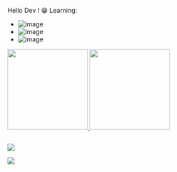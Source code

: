 Hello Dev ! 😁
Learning:
- ![image](https://user-images.githubusercontent.com/62913130/130995061-ffb98935-1b7b-4d46-b16e-b5bf1afac37e.png)
- ![image](https://user-images.githubusercontent.com/62913130/130993054-58c02f83-a082-43f2-b191-036ca5bf8732.png)
- ![image](https://img.shields.io/badge/JavaScript-F7DF1E?style=for-the-badge&logo=javascript&logoColor=black)

<div>
  <a href="https://github.com/MateuusD">
  <img height="180em" src="https://github-readme-stats.vercel.app/api?username=MateuusD&show_icons=true&theme=dark&include_all_commits=true&count_private=true"/>
  <img height="180em" src="https://github-readme-stats.vercel.app/api/top-langs/?username=MateuusD&layout=compact&langs_count=7&theme=dark"/>
</div>
  
   ##

  <div> 
  <a href="https://www.instagram.com/mateus_dorian/" target="_blank"><img src="https://img.shields.io/badge/-Instagram-%23E4405F?style=for-the-badge&logo=instagram&logoColor=white" target="_blank"></a>
    
  <a href="https://www.linkedin.com/in/mateus-dorian-28b118231/" target="_blank"><img src="https://img.shields.io/badge/-LinkedIn-%230077B5?style=for-the-badge&logo=linkedin&logoColor=white" target="_blank"></a> 
    
</div>
